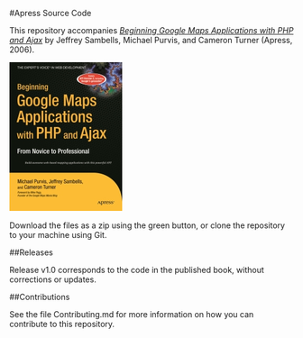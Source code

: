 #Apress Source Code

This repository accompanies [*Beginning Google Maps Applications with PHP and Ajax*](http://www.apress.com/9781590597071) by Jeffrey Sambells, Michael Purvis, and Cameron Turner (Apress, 2006).

[comment]: #cover
![Cover image](9781590597071.jpg)

Download the files as a zip using the green button, or clone the repository to your machine using Git.

##Releases

Release v1.0 corresponds to the code in the published book, without corrections or updates.

##Contributions

See the file Contributing.md for more information on how you can contribute to this repository.
